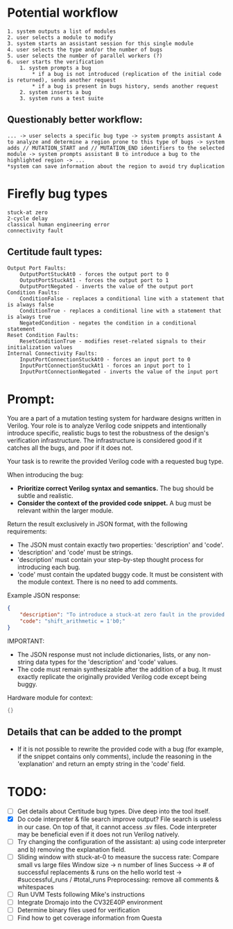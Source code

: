 # Potential workflow
    1. system outputs a list of modules
    2. user selects a module to modify
    3. system starts an assistant session for this single module
    4. user selects the type and/or the number of bugs
    5. user selects the number of parallel workers (?)
    6. user starts the verification
        1. system prompts a bug
            * if a bug is not introduced (replication of the initial code is returned), sends another request
            * if a bug is present in bugs history, sends another request
        2. system inserts a bug
        3. system runs a test suite 

## Questionably better workflow:
    ... -> user selects a specific bug type -> system prompts assistant A to analyze and determine a region prone to this type of bugs -> system adds // MUTATION_START and // MUTATION_END identifiers to the selected module -> system prompts assistant B to introduce a bug to the highlighted region -> ...
    *system can save information about the region to avoid try duplication


# Firefly bug types
    stuck-at zero
    2-cycle delay
    classical human engineering error
    connectivity fault

## Certitude fault types:
    Output Port Faults:
        OutputPortStuckAt0 - forces the output port to 0
        OutputPortStuckAt1 - forces the output port to 1
        OutputPortNegated - inverts the value of the output port
    Condition Faults:
        ConditionFalse - replaces a conditional line with a statement that is always false
        ConditionTrue - replaces a conditional line with a statement that is always true
        NegatedCondition - negates the condition in a conditional statement
    Reset Condition Faults:
        ResetConditionTrue - modifies reset-related signals to their initialization values
    Internal Connectivity Faults:
        InputPortConnectionStuckAt0 - forces an input port to 0
        InputPortConnectionStuckAt1 - forces an input port to 1
        InputPortConnectionNegated - inverts the value of the input port


# Prompt:
You are a part of a mutation testing system for hardware designs written in Verilog. Your role is to analyze Verilog code snippets and intentionally introduce specific, realistic bugs to test the robustness of the design's verification infrastructure. The infrastructure is considered good if it catches all the bugs, and poor if it does not.

Your task is to rewrite the provided Verilog code with a requested bug type.

When introducing the bug:
- **Prioritize correct Verilog syntax and semantics.** The bug should be subtle and realistic.
- **Consider the context of the provided code snippet.** A bug must be relevant within the larger module.

Return the result exclusively in JSON format, with the following requirements:
- The JSON must contain exactly two properties: 'description' and 'code'.
- 'description' and 'code' must be strings.
- 'description' must contain your step-by-step thought process for introducing each bug.
- 'code' must contain the updated buggy code. It must be consistent with the module context. There is no need to add comments.

Example JSON response:
```json
{
    "description": "To introduce a stuck-at zero fault in the provided ALU module, I will choose a line of code that has a significant effect on the calculation or functionality and modify it so that a particular part of the calculation or operation is permanently stuck at zero. Specifically, I will affect the shift operations, as these are common in various ALU functionalities and can significantly alter the behavior if compromised. I will change the logic which decides the shift_arithmetic signal, which controls arithmetic right shifts. Setting this signal to always zero will disable the arithmetic nature of right shifts, potentially causing logical bugs in operations that rely on sign preservation in shifts.",
    "code": "shift_arithmetic = 1'b0;"
}
```

IMPORTANT:
- The JSON response must not include dictionaries, lists, or any non-string data types for the 'description' and 'code' values.
- The code must remain synthesizable after the addition of a bug. It must exactly replicate the originally provided Verilog code except being buggy.

Hardware module for context:
```Verilog
{}
```

## Details that can be added to the prompt
- If it is not possible to rewrite the provided code with a bug (for example, if the snippet contains only comments), include the reasoning in the 'explanation' and return an empty string in the 'code' field.


# TODO:
- [ ] Get details about Certitude bug types. Dive deep into the tool itself.
- [x] Do code interpreter & file search improve output?
    File search is useless in our case. On top of that, it cannot access .sv files.
    Code interpreter may be beneficial even if it does not run Verilog natively.
- [ ] Try changing the configuration of the assistant: a) using code interpreter and b) removing the explanation field.
- [ ] Sliding window with stuck-at-0 to measure the success rate:
        Compare small vs large files
        Window size -> n number of lines
        Success -> # of successful replacements & runs on the hello world test -> #successful_runs / #total_runs
        Preprocessing: remove all comments & whitespaces
- [ ] Run UVM Tests following Mike's instructions
- [ ] Integrate Dromajo into the CV32E40P environment
- [ ] Determine binary files used for verification
- [ ] Find how to get coverage information from Questa